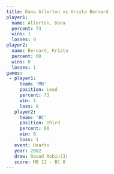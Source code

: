 ```yaml
---
title: Dana Allerton vs Krista Bernard
player1:               
  name: Allerton, Dana 
  percent: 73          
  wins: 1              
  losses: 0            
player2:               
  name: Bernard, Krista
  percent: 60          
  wins: 0              
  losses: 1            
games:
 - player1:        
     team: 'MB'    
     position: Lead
     percent: 73   
     win: 1        
     loss: 0       
   player2:         
     team: 'BC'     
     position: Third
     percent: 60    
     win: 0         
     loss: 1        
   event: Hearts       
   year: 2002          
   draw: Round Robin(3)
   score: MB 11 - BC 0 
---
```

